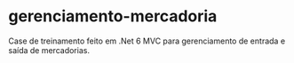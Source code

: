 # gerenciamento-mercadoria
Case de treinamento feito em .Net 6 MVC para gerenciamento de entrada e saída de mercadorias.

